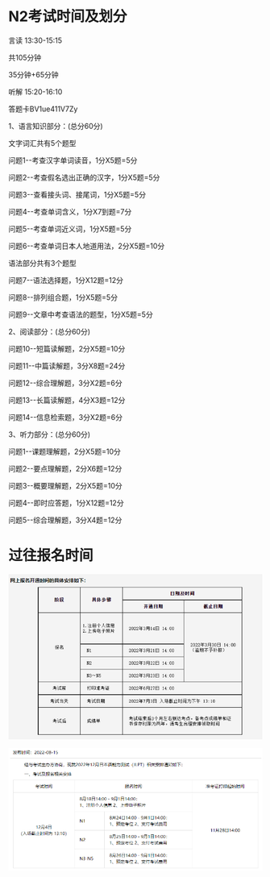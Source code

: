 # **N2考试时间及划分**

言读 13:30-15:15

共105分钟

35分钟+65分钟

听解 15:20-16:10

答题卡BV1ue411V7Zy

1、语言知识部分：(总分60分)

文字词汇共有5个题型

问题1--考查汉字单词读音，1分X5题=5分

问题2--考查假名选出正确的汉字，1分X5题=5分

问题3--查看接头词、接尾词，1分X5题=5分

问题4--考查单词含义，1分X7到题=7分

问题5--考查单词近义词，1分X5题=5分

问题6--考查单词日本人地道用法，2分X5题=10分

语法部分共有3个题型

问题7--语法选择题，1分X12题=12分

问题8--排列组合题，1分X5题=5分

问题9--文章中考查语法的题型，1分X5题=5分

2、阅读部分：(总分60分)

问题10--短篇读解题，2分X5题=10分

问题11--中篇读解题，3分X8题=24分

问题12--综合理解题，3分X2题=6分

问题13--长篇读解题，4分X3题=12分

问题14--信息检索题，3分X2题=6分

3、听力部分：(总分60分)

问题1--课题理解题，2分X5题=10分

问题2--要点理解题，2分X6题=12分

问题3--概要理解题，2分X5题=10分

问题4--即时应答题，1分X12题=12分

问题5--综合理解题，3分X4题=12分

# 过往报名时间

![image-20221114182618974](img/Untitled.assets/image-20221114182618974.png)

![image-20221114182655382](img/Untitled.assets/image-20221114182655382.png)

